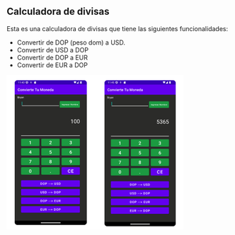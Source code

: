 ## Calculadora de divisas

Esta es una calculadora de divisas que tiene las siguientes funcionalidades:

- Convertir de DOP (peso dom) a USD.
- Convertir de USD a DOP
- Convertir de DOP a EUR
- Convertir de EUR a DOP

![Visualizacion](Calculadora.png)